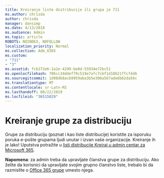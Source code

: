 ```yaml
---
title: Kreiranje liste distribucije ili grupa je 711
ms.author: chrisda
author: chrisda
manager: dansimp
ms.date: 4/13/2018
ms.audience: Admin
ms.topic: article
ROBOTS: NOINDEX, NOFOLLOW
localization_priority: Normal
ms.collection: Adm_O365
ms.custom:
- "711"
- "3"
ms.assetid: fcb272e6-1a2e-4299-be0d-55934e72bc51
ms.openlocfilehash: 706cc34ddef79c519e7afc7cbf1d10621ffcf4d6
ms.sourcegitcommit: 1d98db8acb9959aba3b5e308a567ade6b62da56c
ms.translationtype: MT
ms.contentlocale: sr-Latn-RS
ms.lasthandoff: 08/22/2019
ms.locfileid: "36515029"
---
```

# <a name="create-distribution-groups"></a>Kreiranje grupe za distribuciju

Grupe za distribuciju (poznat i kao liste distribucije) koristite za isporuku poruka e-pošte grupama ljudi unutar i izvan vaše organizacije. Kreiranje ih je lako! Uputstva potražite u [listi distribucije Kreiraj u admin centar za Microsoft 365](https://support.office.com/article/b1ffe755-59e5-4369-826d-825f145a8400).

**Napomena**: za admin treba da upravljate članstva grupe za distribuciju. Ako želite da korisnici da upravljate svojim grupno članstvo liste, trebalo bi da razmislite o [Office 365 grupe](https://support.office.com/article/b565caa1-5c40-40ef-9915-60fdb2d97fa2) umesto njega.
